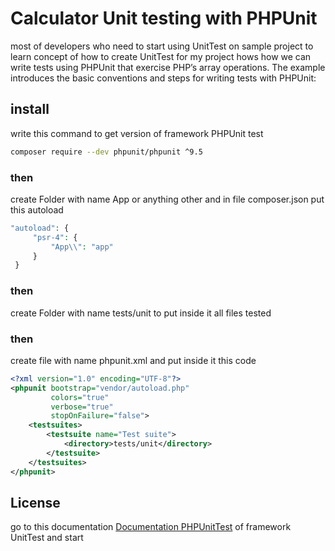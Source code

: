 # Calculator Unit testing with PHPUnit
most of developers who need to start using UnitTest on sample project to learn concept of how to create UnitTest for my project
hows how we can write tests using PHPUnit that exercise PHP’s array operations. 
The example introduces the basic conventions and steps for writing tests with PHPUnit:
## install
write this command to get version of framework PHPUnit test
````bash
composer require --dev phpunit/phpunit ^9.5
````


### then
create Folder with name App or anything other
and in file composer.json put this autoload 

````php
"autoload": {
     "psr-4": {
         "App\\": "app"
     }
 }
````
 
 
### then
create Folder with name tests/unit to put inside it all files tested

### then
create file with name phpunit.xml
and put inside it this code 


````xml
<?xml version="1.0" encoding="UTF-8"?>
<phpunit bootstrap="vendor/autoload.php"
         colors="true"
         verbose="true"
         stopOnFailure="false">
    <testsuites>
        <testsuite name="Test suite">
            <directory>tests/unit</directory>
        </testsuite>
    </testsuites>
</phpunit>
```` 
    
## License
go to this documentation 
[Documentation PHPUnitTest](https://phpunit.readthedocs.io/)
of framework UnitTest and start
